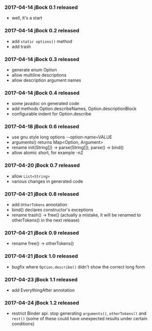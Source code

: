 ### 2017-04-14 jBock 0.1 released

* well, it's a start

### 2017-04-14 jBock 0.2 released

* add `static options()` method
* add trash

### 2017-04-14 jBock 0.3 released

* generate enum Option
* allow multiline descriptions
* allow description argument names

### 2017-04-14 jBock 0.4 released

* some javadoc on generated code
* add methods Option.describeNames, Option.descriptionBlock
* configurable indent for Option.describe

### 2017-04-18 jBock 0.6 released

* use gnu style long options --option-name=VALUE
* arguments() returns Map<Option, Argument>
* rename init(String[]) -> parse(String[]), parse() -> bind()
* allow atomic short, for example -n2

### 2017-04-20 jBock 0.7 released

* allow `List<String>`
* various changes in generated code

### 2017-04-21 jBock 0.8 released

* add `OtherTokens` annotation
* bind() declares constructor's exceptions
* rename trash() -> free() (actually a mistake, it will be renamed to otherTokens() in the next release)

### 2017-04-21 jBock 0.9 released

* rename free() -> otherTokens()

### 2017-04-21 jBock 1.0 released

* bugfix where `Option.describe()` didn't show the correct long form

### 2017-04-23 jBock 1.1 released

* add EverythingAfter annotation

### 2017-04-24 jBock 1.2 released

* restrict Binder api: stop generating `arguments()`, `otherTokens()` and `rest()` 
  (some of these could have unexpected results under certain conditions)
